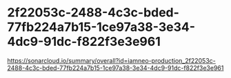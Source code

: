 # 2f22053c-2488-4c3c-bded-77fb224a7b15-1ce97a38-3e34-4dc9-91dc-f822f3e3e961
https://sonarcloud.io/summary/overall?id=iamneo-production_2f22053c-2488-4c3c-bded-77fb224a7b15-1ce97a38-3e34-4dc9-91dc-f822f3e3e961

